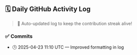 ## 🗓️ Daily GitHub Activity Log

> 🤖 Auto-updated log to keep the contribution streak alive!

### ✅ Commits

- 🕒 2025-04-23 11:10 UTC — Improved formatting in log

